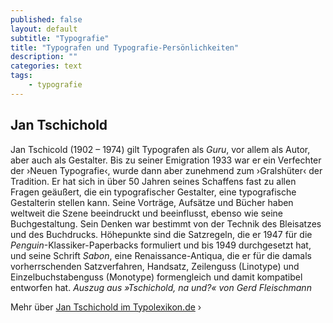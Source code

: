 ```yaml
---
published: false
layout: default
subtitle: "Typografie"
title: "Typografen und Typografie-Persönlichkeiten"
description: ""
categories: text
tags:
    - typografie
---
```

## Jan Tschichold

Jan Tschicold (1902 – 1974) gilt Typografen als *Guru*, vor allem als Autor, aber auch als Gestalter. Bis zu seiner Emigration 1933 war er ein Verfechter der ›Neuen Typografie‹, wurde dann aber zunehmend zum ›Gralshüter‹ der Tradition. Er hat sich in über 50 Jahren seines Schaffens fast zu allen Fragen geäußert, die ein typografischer Gestalter, eine typografische Gestalterin stellen kann. Seine Vorträge, Aufsätze und Bücher haben weltweit die Szene beeindruckt und beeinflusst, ebenso wie seine Buchgestaltung. Sein Denken war bestimmt von der Technik des Bleisatzes und des Buchdrucks. Höhepunkte sind die Satzregeln, die er 1947 für die *Penguin*-Klassiker-Paperbacks formuliert und bis 1949 durchgesetzt hat, und seine Schrift *Sabon*, eine Renaissance-Antiqua, die er für die damals vorherrschenden Satzverfahren, Handsatz, Zeilenguss (Linotype) und Einzelbuchstabenguss (Monotype) formengleich und damit kompatibel entworfen hat.
<cite class="text-right">Auszug aus »Tschichold, na und?« von Gerd Fleischmann</cite>  

Mehr über [Jan Tschichold im Typolexikon.de][1] ›


 [1]: http://www.typolexikon.de/t/tschichold-jan.html
 [2]: #
 [3]: #
 [4]: #
 [5]: #
 [6]: #
 [7]: #
 [8]: #
 [9]: #
 [10]: #